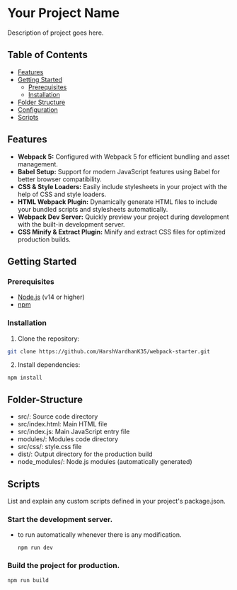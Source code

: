# Your Project Name
Description of project goes here.

## Table of Contents

- [Features](#features)
- [Getting Started](#getting-started)
  - [Prerequisites](#prerequisites)
  - [Installation](#installation)
- [Folder Structure](#folder-structure)
- [Configuration](#configuration)
- [Scripts](#scripts)

## Features

- **Webpack 5:** Configured with Webpack 5 for efficient bundling and asset management.
- **Babel Setup:** Support for modern JavaScript features using Babel for better browser compatibility.
- **CSS & Style Loaders:** Easily include stylesheets in your project with the help of CSS and style loaders.
- **HTML Webpack Plugin:** Dynamically generate HTML files to include your bundled scripts and stylesheets automatically.
- **Webpack Dev Server:** Quickly preview your project during development with the built-in development server.
- **CSS Minify & Extract Plugin:** Minify and extract CSS files for optimized production builds.

## Getting Started

### Prerequisites
- [Node.js](https://nodejs.org/) (v14 or higher)
- [npm](https://www.npmjs.com/)

### Installation

1. Clone the repository:
  ```bash
  git clone https://github.com/HarshVardhanK35/webpack-starter.git
  ```

2. Install dependencies:
  ```
  npm install
  ```

## Folder-Structure
- src/: Source code directory
- src/index.html: Main HTML file
- src/index.js: Main JavaScript entry file
- modules/: Modules code directory
- src/css/: style.css file
- dist/: Output directory for the production build
- node_modules/: Node.js modules (automatically generated)

## Scripts
List and explain any custom scripts defined in your project's package.json.

### Start the development server.
- to run automatically whenever there is any modification.
  ```
  npm run dev
  ```

### Build the project for production.
  ```
  npm run build
  ```